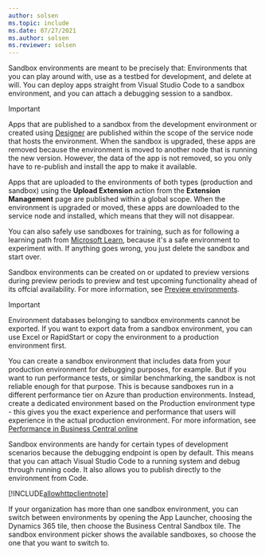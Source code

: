 ```yaml
---
author: solsen
ms.topic: include
ms.date: 07/27/2021
ms.author: solsen
ms.reviewer: solsen
---
```

Sandbox environments are meant to be precisely that: Environments that you can play around with, use as a testbed for development, and delete at will. You can deploy apps straight from Visual Studio Code to a sandbox environment, and you can attach a debugging session to a sandbox.  

> [!IMPORTANT]
> Apps that are published to a sandbox from the development environment or created using [Designer](../devenv-inclient-designer.md) are published within the scope of the service node that hosts the environment. When the sandbox is upgraded, these apps are removed because the environment is moved to another node that is running the new version. However, the data of the app is not removed, so you only have to re-publish and install the app to make it available.  
>
> Apps that are uploaded to the environments of both types (production and sandbox) using the **Upload Extension** action from the **Extension Management** page are published within a global scope. When the environment is upgraded or moved, these apps are downloaded to the service node and installed, which means that they will not disappear.

You can also safely use sandboxes for training, such as for following a learning path from [Microsoft Learn](/learn/dynamics365/business-central?WT.mc_id=dyn365bc_landingpage-docs), because it's a safe environment to experiment with. If anything goes wrong, you just delete the sandbox and start over.

Sandbox environments can be created on or updated to preview versions during preview periods to preview and test upcoming functionality ahead of its offcial availability. For more information, see [Preview environments](/dynamics365/business-central/dev-itpro/administration/preview-environments).

> [!IMPORTANT]
> Environment databases belonging to sandbox environments cannot be exported. If you want to export data from a sandbox environment, you can use Excel or RapidStart or copy the environment to a production environment first.

You can create a sandbox environment that includes data from your production environment for debugging purposes, for example. But if you want to run performance tests, or similar benchmarking, the sandbox is not reliable enough for that purpose. This is because sandboxes run in a different performance tier on Azure than production environments. Instead, create a dedicated environment based on the Production environment type - this gives you the exact experience and performance that users will experience in the actual production environment. For more information, see [Performance in Business Central online](../../performance/performance-online.md)

Sandbox environments are handy for certain types of development scenarios because the debugging endpoint is open by default. This means that you can attach Visual Studio Code to a running system and debug through running code. It also allows you to publish directly to the environment from Code.  

[!INCLUDE[allowhttpclientnote](../../includes/include-http-allowhttpclient-note.md)]

If your organization has more than one sandbox environment, you can switch between environments by opening the App Launcher, choosing the Dynamics 365 tile, then choose the Business Central Sandbox tile. The sandbox environment picker shows the available sandboxes, so choose the one that you want to switch to.
